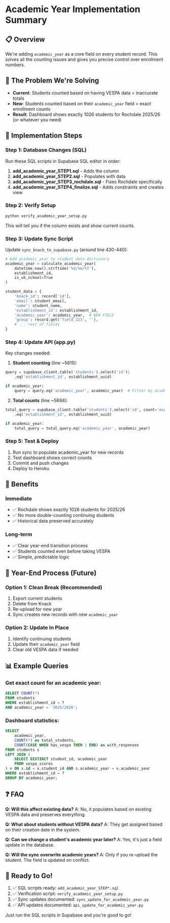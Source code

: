 # Academic Year Implementation Summary

## 📋 Overview
We're adding `academic_year` as a core field on every student record. This solves all the counting issues and gives you precise control over enrollment numbers.

## 🎯 The Problem We're Solving
- **Current**: Students counted based on having VESPA data = inaccurate totals
- **New**: Students counted based on their `academic_year` field = exact enrollment counts
- **Result**: Dashboard shows exactly 1026 students for Rochdale 2025/26 (or whatever you need)

## 📝 Implementation Steps

### Step 1: Database Changes (SQL)
Run these SQL scripts in Supabase SQL editor in order:

1. **add_academic_year_STEP1.sql** - Adds the column
2. **add_academic_year_STEP2.sql** - Populates with data
3. **add_academic_year_STEP3_rochdale.sql** - Fixes Rochdale specifically  
4. **add_academic_year_STEP4_finalize.sql** - Adds constraints and creates view

### Step 2: Verify Setup
```bash
python verify_academic_year_setup.py
```
This will tell you if the column exists and show current counts.

### Step 3: Update Sync Script
Update `sync_knack_to_supabase.py` (around line 430-440):

```python
# Add academic_year to student_data dictionary
academic_year = calculate_academic_year(
    datetime.now().strftime('%d/%m/%Y'),
    establishment_id,
    is_uk_school=True
)

student_data = {
    'knack_id': record['id'],
    'email': student_email,
    'name': student_name,
    'establishment_id': establishment_id,
    'academic_year': academic_year,  # NEW FIELD
    'group': record.get('field_223', ''),
    # ... rest of fields
}
```

### Step 4: Update API (app.py)
Key changes needed:

1. **Student counting** (line ~5615):
```python
query = supabase_client.table('students').select('id')\
    .eq('establishment_id', establishment_uuid)

if academic_year:
    query = query.eq('academic_year', academic_year)  # Filter by academic year
```

2. **Total counts** (line ~5694):
```python
total_query = supabase_client.table('students').select('id', count='exact')\
    .eq('establishment_id', establishment_uuid)

if academic_year:
    total_query = total_query.eq('academic_year', academic_year)
```

### Step 5: Test & Deploy
1. Run sync to populate academic_year for new records
2. Test dashboard shows correct counts
3. Commit and push changes
4. Deploy to Heroku

## 🎉 Benefits

### Immediate
- ✅ Rochdale shows exactly 1026 students for 2025/26
- ✅ No more double-counting continuing students
- ✅ Historical data preserved accurately

### Long-term
- ✅ Clear year-end transition process
- ✅ Students counted even before taking VESPA
- ✅ Simple, predictable logic

## 🔧 Year-End Process (Future)

### Option 1: Clean Break (Recommended)
1. Export current students
2. Delete from Knack
3. Re-upload for new year
4. Sync creates new records with new `academic_year`

### Option 2: Update in Place
1. Identify continuing students
2. Update their `academic_year` field
3. Clear old VESPA data if needed

## 📊 Example Queries

### Get exact count for an academic year:
```sql
SELECT COUNT(*) 
FROM students 
WHERE establishment_id = ? 
AND academic_year = '2025/2026';
```

### Dashboard statistics:
```sql
SELECT 
    academic_year,
    COUNT(*) as total_students,
    COUNT(CASE WHEN has_vespa THEN 1 END) as with_responses
FROM students s
LEFT JOIN (
    SELECT DISTINCT student_id, academic_year 
    FROM vespa_scores
) v ON s.id = v.student_id AND s.academic_year = v.academic_year
WHERE establishment_id = ?
GROUP BY academic_year;
```

## ❓ FAQ

**Q: Will this affect existing data?**
A: No, it populates based on existing VESPA data and preserves everything.

**Q: What about students without VESPA data?**
A: They get assigned based on their creation date in the system.

**Q: Can we change a student's academic year later?**
A: Yes, it's just a field update in the database.

**Q: Will the sync overwrite academic years?**
A: Only if you re-upload the student. The field is updated on conflict.

## 🚀 Ready to Go!

1. ✅ SQL scripts ready: `add_academic_year_STEP*.sql`
2. ✅ Verification script: `verify_academic_year_setup.py`
3. ✅ Sync updates documented: `sync_update_for_academic_year.py`
4. ✅ API updates documented: `api_update_for_academic_year.py`

Just run the SQL scripts in Supabase and you're good to go!
